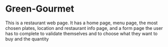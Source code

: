 # Green-Gourmet
This is a restaurant web page. It has a home page, menu page, the most chosen plates, location and restaurant info page, and a form page the user has to complete to validate themselves and to choose what they want to buy and the quantity
